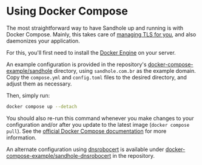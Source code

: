# Using Docker Compose

The most straightforward way to have Sandhole up and running is with Docker Compose. Mainly, this takes care of [managing TLS for you](./tls_support.md), and also daemonizes your application.

For this, you'll first need to install the [Docker Engine](https://docs.docker.com/engine/install/) on your server.

An example configuration is provided in the repository's [docker-compose-example/sandhole](https://github.com/EpicEric/sandhole/tree/main/docker-compose-example/sandhole) directory, using `sandhole.com.br` as the example domain. Copy the `compose.yml` and `config.toml` files to the desired directory, and adjust them as necessary.

Then, simply run:

```bash
docker compose up --detach
```

You should also re-run this command whenever you make changes to your configuration and/or after you update to the latest image (`docker compose pull`). See the [official Docker Compose documentation](https://docs.docker.com/compose/) for more information.

An alternate configuration using [dnsrobocert](https://adferrand.github.io/dnsrobocert/) is available under [docker-compose-example/sandhole-dnsrobocert](https://github.com/EpicEric/sandhole/tree/main/docker-compose-example/sandhole-dnsrobocert) in the repository.
